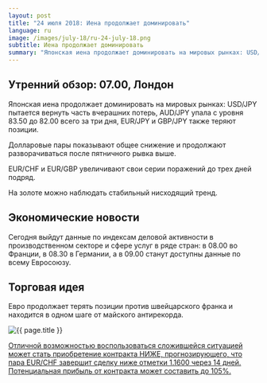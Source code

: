 ```yaml
---
layout: post
title: "24 июля 2018: Иена продолжает доминировать"
language: ru
image: /images/july-18/ru-24-july-18.png
subtitle: Иена продолжает доминировать
summary: "Японская иена продолжает доминировать на мировых рынках: USD/JPY пытается вернуть часть вчерашних потерь, AUD/JPY упала с уровня 83.50 до 82.00 всего за три дня, EUR/JPY и GBP/JPY также теряют позиции"
---
```

## Утренний обзор: 07.00, Лондон
 
Японская иена продолжает доминировать на мировых рынках: USD/JPY пытается вернуть часть вчерашних потерь, AUD/JPY упала с уровня 83.50 до 82.00 всего за три дня, EUR/JPY и GBP/JPY также теряют позиции.

Долларовые пары показывают общее снижение и продолжают разворачиваться после пятничного рывка выше.

EUR/CHF и EUR/GBP  увеличивают свои серии поражений до трех дней подряд.

На золоте можно наблюдать стабильный нисходящий тренд.
 
## Экономические новости
 
Сегодня выйдут данные по индексам деловой активности в производственном секторе и сфере услуг в ряде стран: в 08.00 во Франции, в 08.30 в Германии, а в 09.00 станут доступны данные по всему  Евросоюзу.
 
## Торговая идея
 
Евро продолжает терять позиции против швейцарского франка и находится в одном шаге от майского антирекорда.

<img src="{{ site.url }}/images/july-18/ru-24-july-18.png" alt="{{ page.title }}"  title="{{ page.title }}">

<a href="%LINK%%?currency=USD&market=forex&underlying=frxEURCHF&formname=higherlower&duration_amount=14&duration_units=d&amount=10&amount_type=stake&expiry_type=duration&barrier=1.1600" target="_blank">Отличной возможностью воспользоваться сложившейся ситуацией может стать приобретение контракта НИЖЕ, прогнозирующего, что пара EUR/CHF завершит сделку ниже отметки 1.1600 через 14 дней. Потенциальная прибыль от контракта может составить до 105%.</a>
